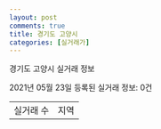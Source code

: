 ```yaml
---
layout: post
comments: true
title: 경기도 고양시
categories: [실거래가]
---
```


경기도 고양시 실거래 정보

2021년 05월 23일 등록된 실거래 정보: 0건


<table>
  <tr>
    <td>실거래 수</td>
    <td>지역</td>
  </tr>

  

</table>
    